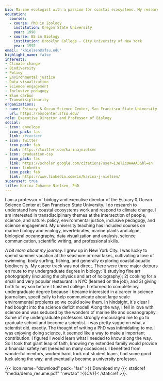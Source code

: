 ```yaml
---
bio: Marine ecologist with a passion for coastal ecosystems. My research projects focus on the ecology, biodiversity, oceanography, and biogeochemistry of rocky shores and beaches from the wave-swept outer coast to estuaries. Themes include the impacts of climate change, including ocean/coastal acidification, global warming, and sea level rise; conservation; policy; climate adaptation. 
education:
  courses:
  - course: PhD in Zoology
    institution: Oregon State University
    year: 1998
  - course: BS in Biology
    institution: Brooklyn College - City University of New York
    year: 1992
email: "knielsen@sfsu.edu"
highlight_name: false
interests:
- Climate change
- Biodiversity
- Policy
- Environmental justice
- Data visualization
- Science engagement
- Inclusive pedagogy
- Blue carbon
- Transdisiplinarity
organizations:
- name: Estuary & Ocean Science Center, San Francisco State University
  url: https://eoscenter.sfsu.edu/
role: Executive Director and Professor of Biology
social:
- icon: envelope
  icon_pack: fas
  link: /#contact
- icon: twitter
  icon_pack: fab
  link: https://twitter.com/karinajnielsen
- icon: graduation-cap
  icon_pack: fas
  link: https://scholar.google.com/citations?user=i3eTJcUAAAAJ&hl=en
- icon: linkedin
  icon_pack: fab
  link: https://www.linkedin.com/in/karina-j-nielsen/
superuser: true
title: Karina Johanne Nielsen, PhD
---
```


I am a professor of biology and executive director of the Estuary & Ocean Science Center at San Francisco State University. I do research to understand how coastal ecosystems work and respond to climate change. I am interested in transdisciplinary themes at the intersection of people, science, and nature: policy, environmental justice, inclusive pedagogy, and science engagement. My university teaching has included courses on marine biology and ecology, invertebrates, marine plants and algae, biological oceanography, data visualization and analysis, science communication, scientific writing, and professional skills.  

*A bit more about my journey:* I grew up in New York City. I was lucky to spend summer vacation at the seashore or near lakes, cultivating a love of swimming, body surfing, fishing, and generally exploring coastal aquatic biodiversity. My career track was not direct. There were three major detours en route to my undergraduate degree in biology: 1) studying fine art photography (including the physics and art of holography); 2) cooking for a small and very popular restaurant in NYC (learned on the job); and 3) giving birth to my son before I finished college. I returned to complete my undergraduate degree because I became interested in a career in science journalism, specifically to help communicate about large scale environmental problems so we could solve them. In hindsight, it's clear I had bought into the science deficit model! Along the way, I fell in love with science and was seduced by the wonders of marine life and oceanography. Some of my undergraduate professors strongly encouraged me to go to graduate school and become a scientist. I was pretty vague on what a scientist did, exactly. The thought of writing a PhD was intimidating to me. I was enjoying doing science, it seemed like a way to make a important contribution. I figured I would learn what I needed to know along the way. So I took that giant leap of faith, knowing my extended family would provide a financial safety net (needed on many occasions). I benefited from wonderful mentors, worked hard, took out student loans, had some good luck along the way, and eventually become a university professor.    


{{< icon name="download" pack="fas" >}} Download my {{< staticref "media/demo_resume.pdf" "newtab" >}}CV{{< /staticref >}}.
